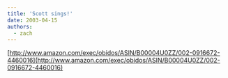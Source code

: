 ```yaml
---
title: 'Scott sings!'
date: 2003-04-15
authors:
  - zach
---
```


[http://www.amazon.com/exec/obidos/ASIN/B00004U0ZZ/002-0916672-4460016](http://www.amazon.com/exec/obidos/ASIN/B00004U0ZZ/002-0916672-4460016)
